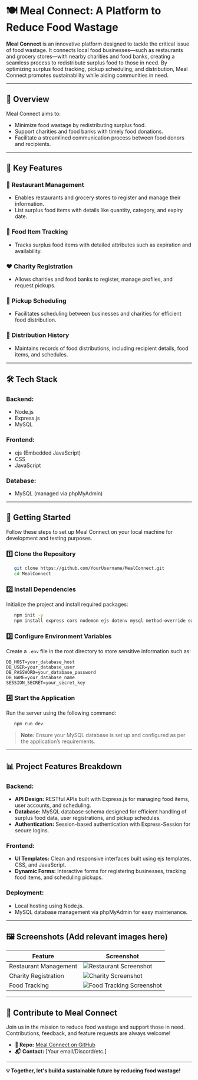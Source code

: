 # 🍽️ Meal Connect: A Platform to Reduce Food Wastage

**Meal Connect** is an innovative platform designed to tackle the critical issue of food wastage. It connects local food businesses—such as restaurants and grocery stores—with nearby charities and food banks, creating a seamless process to redistribute surplus food to those in need. By optimizing surplus food tracking, pickup scheduling, and distribution, Meal Connect promotes sustainability while aiding communities in need.

---

## 🌟 Overview

Meal Connect aims to:
- Minimize food wastage by redistributing surplus food.
- Support charities and food banks with timely food donations.
- Facilitate a streamlined communication process between food donors and recipients.

---

## 🔑 Key Features

### 🏢 **Restaurant Management**
- Enables restaurants and grocery stores to register and manage their information.
- List surplus food items with details like quantity, category, and expiry date.

### 🍲 **Food Item Tracking**
- Tracks surplus food items with detailed attributes such as expiration and availability.

### ❤️ **Charity Registration**
- Allows charities and food banks to register, manage profiles, and request pickups.

### 📅 **Pickup Scheduling**
- Facilitates scheduling between businesses and charities for efficient food distribution.

### 📜 **Distribution History**
- Maintains records of food distributions, including recipient details, food items, and schedules.

---

## 🛠️ Tech Stack

### **Backend:**
- Node.js
- Express.js
- MySQL

### **Frontend:**
- ejs (Embedded JavaScript)
- CSS
- JavaScript

### **Database:**
- MySQL (managed via phpMyAdmin)

---

## 🚀 Getting Started

Follow these steps to set up Meal Connect on your local machine for development and testing purposes.

### 1️⃣ Clone the Repository
```bash
   git clone https://github.com/YourUsername/MealConnect.git
   cd MealConnect
```

### 2️⃣ Install Dependencies
Initialize the project and install required packages:
```bash
   npm init -y
   npm install express cors nodemon ejs dotenv mysql method-override express-session
```

### 3️⃣ Configure Environment Variables
Create a `.env` file in the root directory to store sensitive information such as:
```env
DB_HOST=your_database_host
DB_USER=your_database_user
DB_PASSWORD=your_database_password
DB_NAME=your_database_name
SESSION_SECRET=your_secret_key
```

### 4️⃣ Start the Application
Run the server using the following command:
```bash
   npm run dev
```

> **Note:** Ensure your MySQL database is set up and configured as per the application’s requirements.

---

## 📊 Project Features Breakdown

### Backend:
- **API Design:** RESTful APIs built with Express.js for managing food items, user accounts, and scheduling.
- **Database:** MySQL database schema designed for efficient handling of surplus food data, user registrations, and pickup schedules.
- **Authentication:** Session-based authentication with Express-Session for secure logins.

### Frontend:
- **UI Templates:** Clean and responsive interfaces built using ejs templates, CSS, and JavaScript.
- **Dynamic Forms:** Interactive forms for registering businesses, tracking food items, and scheduling pickups.

### Deployment:
- Local hosting using Node.js.
- MySQL database management via phpMyAdmin for easy maintenance.

---

## 🖼️ Screenshots (Add relevant images here)

| **Feature** | **Screenshot** |
|-------------|-----------------|
| Restaurant Management | ![Restaurant Screenshot](link-to-image) |
| Charity Registration | ![Charity Screenshot](link-to-image) |
| Food Tracking | ![Food Tracking Screenshot](link-to-image) |

---

## 🤝 Contribute to Meal Connect

Join us in the mission to reduce food wastage and support those in need. Contributions, feedback, and feature requests are always welcome!

- **🔗 Repo:** [Meal Connect on GitHub](https://github.com/YourUsername/MealConnect)
- **📬 Contact:** [Your email/Discord/etc.]

---

**💡 Together, let's build a sustainable future by reducing food wastage!**

